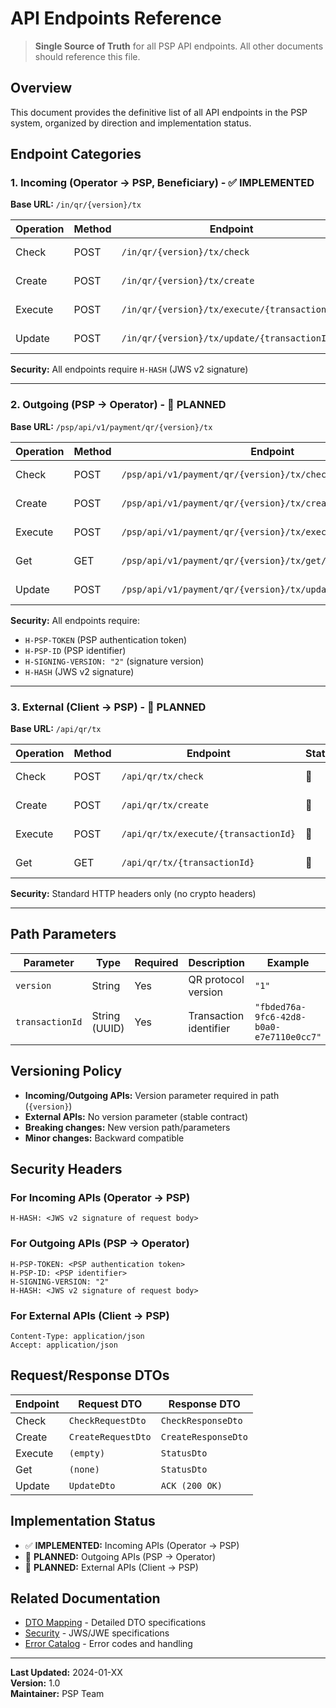# API Endpoints Reference

> **Single Source of Truth** for all PSP API endpoints. All other documents should reference this file.

## Overview

This document provides the definitive list of all API endpoints in the PSP system, organized by direction and implementation status.

## Endpoint Categories

### 1. Incoming (Operator → PSP, Beneficiary) - ✅ IMPLEMENTED

**Base URL:** `/in/qr/{version}/tx`

| Operation | Method | Endpoint | Status | Description |
|-----------|--------|----------|--------|-------------|
| Check | POST | `/in/qr/{version}/tx/check` | ✅ | QR code verification |
| Create | POST | `/in/qr/{version}/tx/create` | ✅ | Transaction creation |
| Execute | POST | `/in/qr/{version}/tx/execute/{transactionId}` | ✅ | Transaction execution |
| Update | POST | `/in/qr/{version}/tx/update/{transactionId}` | ✅ | Status update |

**Security:** All endpoints require `H-HASH` (JWS v2 signature)

---

### 2. Outgoing (PSP → Operator) - 🔄 PLANNED

**Base URL:** `/psp/api/v1/payment/qr/{version}/tx`

| Operation | Method | Endpoint | Status | Description |
|-----------|--------|----------|--------|-------------|
| Check | POST | `/psp/api/v1/payment/qr/{version}/tx/check` | 🔄 | QR code verification |
| Create | POST | `/psp/api/v1/payment/qr/{version}/tx/create` | 🔄 | Transaction creation |
| Execute | POST | `/psp/api/v1/payment/qr/{version}/tx/execute/{transactionId}` | 🔄 | Transaction execution |
| Get | GET | `/psp/api/v1/payment/qr/{version}/tx/get/{transactionId}` | 🔄 | Status retrieval |
| Update | POST | `/psp/api/v1/payment/qr/{version}/tx/update/{transactionId}` | 🔄 | Status update |

**Security:** All endpoints require:
- `H-PSP-TOKEN` (PSP authentication token)
- `H-PSP-ID` (PSP identifier)
- `H-SIGNING-VERSION: "2"` (signature version)
- `H-HASH` (JWS v2 signature)

---

### 3. External (Client → PSP) - 🔄 PLANNED

**Base URL:** `/api/qr/tx`

| Operation | Method | Endpoint | Status | Description |
|-----------|--------|----------|--------|-------------|
| Check | POST | `/api/qr/tx/check` | 🔄 | QR code verification |
| Create | POST | `/api/qr/tx/create` | 🔄 | Transaction creation |
| Execute | POST | `/api/qr/tx/execute/{transactionId}` | 🔄 | Transaction execution |
| Get | GET | `/api/qr/tx/{transactionId}` | 🔄 | Status retrieval |

**Security:** Standard HTTP headers only (no crypto headers)

---

## Path Parameters

| Parameter | Type | Required | Description | Example |
|-----------|------|----------|-------------|---------|
| `version` | String | Yes | QR protocol version | `"1"` |
| `transactionId` | String (UUID) | Yes | Transaction identifier | `"fbded76a-9fc6-42d8-b0a0-e7e7110e0cc7"` |

## Versioning Policy

- **Incoming/Outgoing APIs:** Version parameter required in path (`{version}`)
- **External APIs:** No version parameter (stable contract)
- **Breaking changes:** New version path/parameters
- **Minor changes:** Backward compatible

## Security Headers

### For Incoming APIs (Operator → PSP)
```
H-HASH: <JWS v2 signature of request body>
```

### For Outgoing APIs (PSP → Operator)
```
H-PSP-TOKEN: <PSP authentication token>
H-PSP-ID: <PSP identifier>
H-SIGNING-VERSION: "2"
H-HASH: <JWS v2 signature of request body>
```

### For External APIs (Client → PSP)
```
Content-Type: application/json
Accept: application/json
```

## Request/Response DTOs

| Endpoint | Request DTO | Response DTO |
|----------|-------------|--------------|
| Check | `CheckRequestDto` | `CheckResponseDto` |
| Create | `CreateRequestDto` | `CreateResponseDto` |
| Execute | `(empty)` | `StatusDto` |
| Get | `(none)` | `StatusDto` |
| Update | `UpdateDto` | `ACK (200 OK)` |

## Implementation Status

- ✅ **IMPLEMENTED:** Incoming APIs (Operator → PSP)
- 🔄 **PLANNED:** Outgoing APIs (PSP → Operator)
- 🔄 **PLANNED:** External APIs (Client → PSP)

## Related Documentation

- [DTO Mapping](dto-mapping.md) - Detailed DTO specifications
- [Security](../security/crypto.md) - JWS/JWE specifications
- [Error Catalog](error-catalog.md) - Error codes and handling

---

**Last Updated:** 2024-01-XX  
**Version:** 1.0  
**Maintainer:** PSP Team

